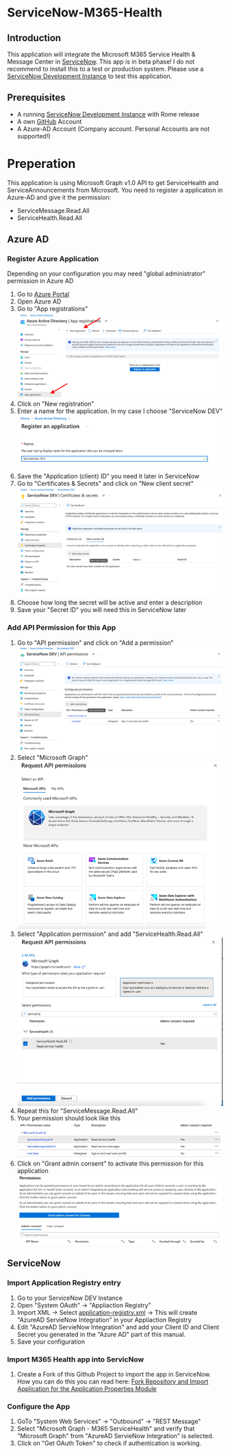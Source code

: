 # ServiceNow-M365-Health
## Introduction
This application will integrate the Microsoft M365 Service Health &amp; Message Center in [ServiceNow](https://servicenow.com). This app is in beta phase! I do not recommend to install this to a test or production system. Please use a [ServiceNow Development Instance](https://developer.servicenow.com/dev.do) to test this application.

## Prerequisites
- A running [ServiceNow Development Instance](https://developer.servicenow.com/dev.do) with Rome release
- A own [GitHub](https://github.com) Account
- A Azure-AD Account (Company account. Personal Accounts are not supported!)

# Preperation

This application is using Microsoft Graph v1.0 API to get ServiceHealth and ServiceAnnouncements from Microsoft. You need to register a application in Azure-AD and give it the permission:
- ServiceMessage.Read.All
- ServiceHealth.Read.All


## Azure AD
### Register Azure Application
Depending on your configuration you may need "global administrator" permission in Azure AD

1.  Go to [Azure Portal](https://portal.azure.com)
2.  Open Azure AD
3.  Go to "App registrations" 
![Azure AD App registrations](images/azure-ad-app-registrations.png?raw=true "Azure AD App registrations")
4.  Click on "New registration"
5.  Enter a name for the application. In my case I choose "ServiceNow DEV"
![Azure AD register app](images/azure-ad-register-an-application.png?raw=true "Azure AD register app")
6.  Save the "Application (client) ID" you need it later in ServiceNow
7.  Go to "Certificates & Secrets" and click on "New client secret" ![Azure AD app secret](images/new-secret.png?raw=true "Azure AD app secret")
8.  Choose how long the secret will be active and enter a description
9.  Save your "Secret ID" you will need this in ServiceNow later

### Add API Permission for this App

1.  Go to "API permission" and click on "Add a permission" ![azure-add-permission](images/azure-add-permission.png?raw=true "azure-add-permission")
2.  Select "Microsoft Graph" ![Microsoft Graph](images/azure-ms-graph.png?raw=true "Microsoft Graph")
3.  Select "Application permission" and add "ServiceHealth.Read.All" ![Microsoft Graph App Permissions](images/azure-app-api.png?raw=true "Microsoft Graph App Permissions")
4.  Repeat this for "ServiceMessage.Read.All"
5.  Your permission should look like this ![Microsoft Graph App Permissions](images/azure-api-permissions.png?raw=true "Microsoft Graph App Permissions")
6.  Click on "Grant admin consent" to activate this permission for this application ![Admin consent](images/azure-admin-consent.png?raw=true "Admin consent")

## ServiceNow
### Import Application Registry entry

1.  Go to your ServiceNow DEV Instance
2.  Open "System OAuth" -> "Appliaction Registry"
3.  Import XML -> Select [application-registry.xml](application-registry.xml) -> This will create "AzureAD ServieNow Integration" in your Appliaction Registry
4.  Edit "AzureAD ServieNow Integration" and add your Client ID and Client Secret you generated in the "Azure AD" part of this manual.
5.  Save your configuration

### Import M365 Health app into ServicNow

1.  Create a Fork of this Github Project to import the app in ServiceNow. How you can do this you can read here: [Fork Repository and Import Application for the Application Properties Module](https://developer.servicenow.com/dev.do#!/learn/learning-plans/rome/new_to_servicenow/APP_Lab_ForkRepo_rome)

### Configure the App
1. GoTo "System Web Services" -> "Outbound" -> "REST Message"
2. Select "Microsoft Graph - M365 ServiceHealth" and verify that "Microsoft Graph" from "AzureAD ServieNow Integration" is selected.
3. Click on "Get OAuth Token" to check if authentication is working.